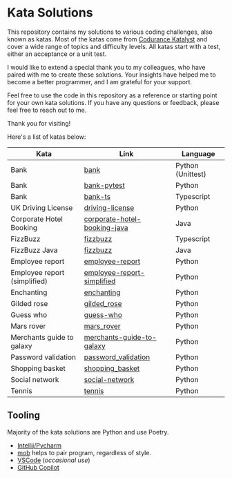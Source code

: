 # Kata Solutions

This repository contains my solutions to various coding challenges, also known as katas. Most of the katas come
from [Codurance Katalyst](https://codurance.com/katalyst) and cover a wide range of topics and difficulty levels. All katas start with a test, either an acceptance or a unit test.

I would like to extend a special thank you to my colleagues, who have paired with me to create these solutions. Your
insights have helped me to become a better programmer, and I am grateful for your support.

Feel free to use the code in this repository as a reference or starting point for your own kata solutions. If you have any questions or feedback, please feel free to reach out to me.

Thank you for visiting!

Here's a list of katas below:

| Kata                         | Link                                                       | Language          |
|------------------------------|----------------------------------------------------------  |-------------------|
| Bank                         | [bank](bank)                                               | Python (Unittest) |
| Bank                         | [bank-pytest](bank-pytest)                                 | Python            |
| Bank                         | [bank-ts](bank-ts)                                         | Typescript        |
| UK Driving License           | [driving-license](driving-license)                         | Python            |
| Corporate Hotel Booking      |[corporate-hotel-booking-java](corporate-hotel-booking-java)| Java              |
| FizzBuzz                     | [fizzbuzz](./fizzbuzz)                                     | Typescript        |
| FizzBuzz Java                | [fizzbuzz](./fizzbuzz-java)                                | Java              |
| Employee report              | [employee-report](employee-report)                         | Python            |
| Employee report (simplified) | [employee-report-simplified](employee-report-simplified)   | Python            |
| Enchanting                   | [enchanting](enchanting)                                   | Python            |
| Gilded rose                  | [gilded_rose](gilded_rose)                                 | Python            |
| Guess who                    | [guess-who](guess-who)                                     | Python            |
| Mars rover                   | [mars_rover](mars_rover)                                   | Python            |
| Merchants guide to galaxy    | [merchants-guide-to-galaxy](merchants-guide-to-galaxy)     | Python            |
| Password validation          | [password_validation](password_validation)                 | Python            |
| Shopping basket              | [shopping_basket](shopping_basket)                         | Python            |
| Social network               | [social-network](social-network)                           | Python            |
| Tennis                       | [tennis](tennis)                                           | Python            |

## Tooling

Majority of the kata solutions are Python and use Poetry.

- [Intellij/Pycharm](https://www.jetbrains.com/idea/)
- [mob](https://mob.sh) helps to pair program, regardless of style.
- [VSCode](https://code.visualstudio.com/) (_occasional use_)
- [GitHub Copilot](https://github.com/features/copilot)
